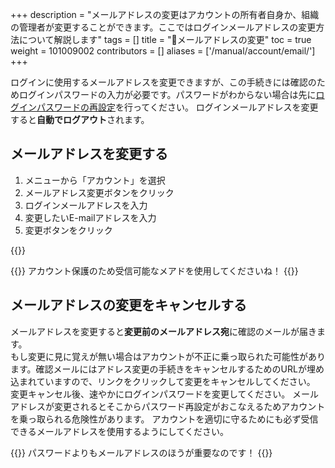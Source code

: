 +++
description = "メールアドレスの変更はアカウントの所有者自身か、組織の管理者が変更することができます。ここではログインメールアドレスの変更方法について解説します"
tags = []
title = "📨メールアドレスの変更"
toc = true
weight = 101009002
contributors = []
aliases = ['/manual/account/email/']
+++

ログインに使用するメールアドレスを変更できますが、この手続きには確認のためログインパスワードの入力が必要です。パスワードがわからない場合は先に[ログインパスワードの再設定](/docs/manual/account/password/)を行ってください。
ログインメールアドレスを変更すると**自動でログアウト**されます。

## メールアドレスを変更する

1. メニューから「アカウント」を選択
1. メールアドレス変更ボタンをクリック
1. ログインメールアドレスを入力
1. 変更したいE-mailアドレスを入力
1. 変更ボタンをクリック

{{<appscreen filename="email-edit" title="ログインメールアドレスの変更画面。変更時にログインパスワードの入力が必要です" >}}

{{<alice pos="right" icon="shield">}}
アカウント保護のため受信可能なメアドを使用してくださいね！
{{</alice>}}

## メールアドレスの変更をキャンセルする

メールアドレスを変更すると**変更前のメールアドレス宛**に確認のメールが届きます。  
もし変更に見に覚えが無い場合はアカウントが不正に乗っ取られた可能性があります。確認メールにはアドレス変更の手続きをキャンセルするためのURLが埋め込まれていますので、リンクをクリックして変更をキャンセルしてください。
変更キャンセル後、速やかにログインパスワードを変更してください。
メールアドレスが変更されるとそこからパスワード再設定がおこなえるためアカウントを乗っ取られる危険性があります。
アカウントを適切に守るためにも必ず受信できるメールアドレスを使用するようにしてください。

{{<alice pos="right" icon="shield">}}
パスワードよりもメールアドレスのほうが重要なのです！
{{</alice>}}
